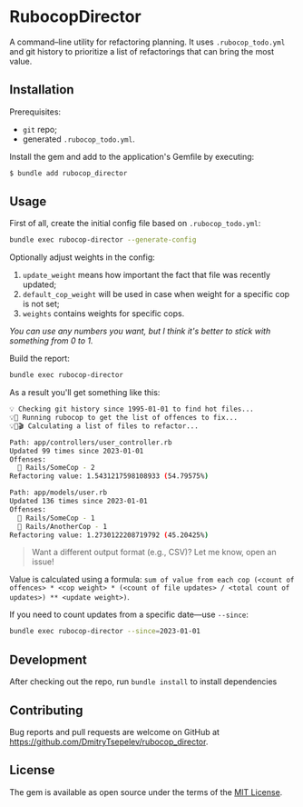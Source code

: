 # RubocopDirector

A command–line utility for refactoring planning. It uses `.rubocop_todo.yml` and git history to prioritize a list of refactorings that can bring the most value.

## Installation

Prerequisites:

- `git` repo;
- generated `.rubocop_todo.yml`.

Install the gem and add to the application's Gemfile by executing:

```bash
$ bundle add rubocop_director
```

## Usage

First of all, create the initial config file based on `.rubocop_todo.yml`:

```bash
bundle exec rubocop-director --generate-config
```

Optionally adjust weights in the config:

1. `update_weight` means how important the fact that file was recently updated;
2. `default_cop_weight` will be used in case when weight for a specific cop is not set;
3. `weights` contains weights for specific cops.

_You can use any numbers you want, but I think it's better to stick with something from 0 to 1._

Build the report:

```bash
bundle exec rubocop-director
```

As a result you'll get something like this:

```bash
💡 Checking git history since 1995-01-01 to find hot files...
💡🎥 Running rubocop to get the list of offences to fix...
💡🎥🎬 Calculating a list of files to refactor...

Path: app/controllers/user_controller.rb
Updated 99 times since 2023-01-01
Offenses:
  🚓 Rails/SomeCop - 2
Refactoring value: 1.5431217598108933 (54.79575%)

Path: app/models/user.rb
Updated 136 times since 2023-01-01
Offenses:
  🚓 Rails/SomeCop - 1
  🚓 Rails/AnotherCop - 1
Refactoring value: 1.2730122208719792 (45.20425%)
```

> Want a different output format (e.g., CSV)? Let me know, open an issue!

Value is calculated using a formula: `sum of value from each cop (<count of offences> * <cop weight> * (<count of file updates> / <total count of updates>) ** <update weight>)`.

If you need to count updates from a specific date—use `--since`:

```bash
bundle exec rubocop-director --since=2023-01-01
```

## Development

After checking out the repo, run `bundle install` to install dependencies

## Contributing

Bug reports and pull requests are welcome on GitHub at https://github.com/DmitryTsepelev/rubocop_director.

## License

The gem is available as open source under the terms of the [MIT License](https://opensource.org/licenses/MIT).
